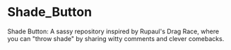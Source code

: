 # Shade_Button
Shade Button: A sassy repository inspired by Rupaul's Drag Race, where you can "throw shade" by sharing witty comments and clever comebacks.
